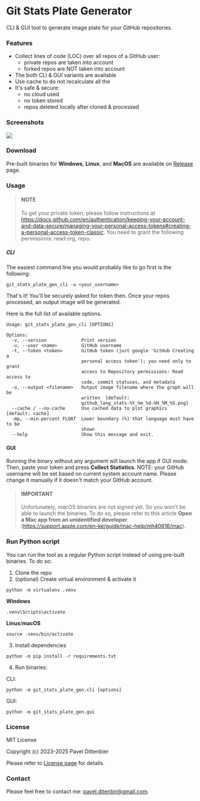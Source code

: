 # Git Stats Plate Generator
CLI & GUI tool to generate image plate for your GitHub repositories.

### Features
- Collect lines of code (LOC) over all repos of a GitHub user:
  - private repos are taken into account
  - forked repos are NOT taken into account
- The both CLI & GUI variants are available
- Use cache to do not recalculate all the 
- It's safe & secure:
  - no cloud used 
  - no token stored
  - repos deleted locally after cloned & processed

### Screenshots
![](https://github.com/DiPaolo/git-stats-plate-gen/blob/main/assets/images/screenshot_2025_06_20_v2.2.0)

### Download
Pre-built binaries for **Windows**, **Linux**, and **MacOS** are available on [Release](https://github.com/DiPaolo/git-stats-plate-gen/releases) page.

### Usage

> #### NOTE
> 
> To get your private token, please follow instructions at https://docs.github.com/en/authentication/keeping-your-account-and-data-secure/managing-your-personal-access-tokens#creating-a-personal-access-token-classic. 
> You need to grant the following permissions: read:org, repo.

##### CLI
The easiest command line you would probably like to go first is the following:
```commandline
git_stats_plate_gen_cli -u <your_username>
```

That's it! You'll be securely asked for token then. Once your repos processed, an output image will be generated.

Here is the full list of available options.

```commandline
Usage: git_stats_plate_gen_cli [OPTIONS]

Options:
  -v, --version             Print version
  -u, --user <name>         GitHub username
  -t, --token <token>       GitHub token (just google 'GitHub Creating a
                            personal access token'); you need only to grant
                            access to Repository permissions: Read access to
                            code, commit statuses, and metadata
  -o, --output <filename>   Output image filename where the graph will be
                            written  [default:
                            github_lang_stats-%Y_%m_%d-%H_%M_%S.png]
  --cache / --no-cache      Use cached data to plot graphics  [default: cache]
  -mp, --min-percent FLOAT  Lower boundary (%) that language must have to be
                            shown
  --help                    Show this message and exit.
```

#### GUI

Running the binary without any argument will launch the app if GUI mode. Then, paste your token and 
press **Collect Statistics**. NOTE: your GitHub username will be set based on current system account name. Please 
change it manually if it doesn't match your GitHub account.  

> #### IMPORTANT
> 
> Unfortunately, macOS binaries are not signed yet. So you won't be able to launch the binaries. To do so, please refer 
> to this article **Open a Mac app from an unidentified developer** 
> (https://support.apple.com/en-ke/guide/mac-help/mh40616/mac).

### Run Python script
You can run the tool as a regular Python script instead of using pre-built binaries. To do so:

1. Clone the repo
2. (optional) Create virtual environment & activate it
```commandline
python -m virtualenv .venv
```
**Windows**
```commandline
.venv\Scripts\activate
```
**Linux**/**macOS**
```commandline
source .venv/bin/activate
```
3. Install dependencies
```commandline
python -m pip install -r requirements.txt
```
4. Run binaries:

CLI:
```commandline
python -m git_stats_plate_gen.cli [options]
```
GUI:
```commandline
python -m git_stats_plate_gen.gui
```

### License
MIT License

Copyright (c) 2023-2025 Pavel Dittenbier

Please refer to [License page](https://github.com/DiPaolo/git-stats-plate-gen/blob/main/LICENSE) for details.

### Contact
Please feel free to contact me: [pavel.ditenbir@gmail.com](mailto:pavel.ditenbir@gmail.com). 
